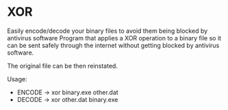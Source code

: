# XOR

Easily encode/decode your binary files to avoid them being blocked by antivirus software
Program that applies a XOR operation to a binary file so it can be sent safely through the internet without 
getting blocked by antivirus software. 

The original file can be then reinstated. 

Usage:
* ENCODE -> xor binary.exe other.dat
* DECODE -> xor other.dat binary.exe

